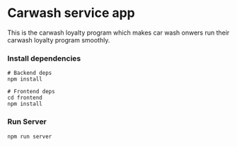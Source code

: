 # Carwash service app

This is the carwash loyalty program which makes car wash onwers run their carwash loyalty program smoothly.

### Install dependencies

```
# Backend deps
npm install

# Frontend deps
cd frontend
npm install
```

### Run Server

```
npm run server
```
